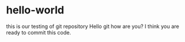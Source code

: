 # hello-world
this is our testing of git repository
Hello git how are you?
I think you are ready to commit this code.
